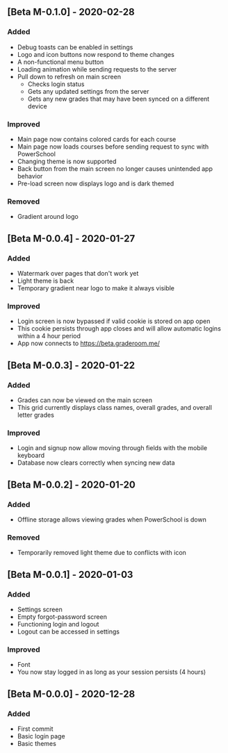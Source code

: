 <!-- ------------------------------------------------------------------------------------------- -->
<!-- ------------------------------------------------------------------------------------------- -->
<!-- --------------------------------- Format for Known Issues --------------------------------- -->
<!-- ------------------------------------------------------------------------------------------- -->

<!-- ## [Known Issues] - Send bug reports in Settings > Help > Feedback Form -->
<!-- - Incorrect grade step calculation <strong>[Fixed in Beta M-X.X.X]</strong> -->


<!-- ------------------------------------------------------------------------------------------- -->
<!-- ------------------------------- Format for Released Versions ------------------------------ -->
<!-- ------------------------------------------------------------------------------------------- -->
<!-- ## [Stable/Beta M-X.X.X] - YYYY-MM-DD -->
<!-- ### Added/Improved/Fixed/Removed -->
<!-- - Specifics -->


<!-- ------------------------------------------------------------------------------------------- -->
<!-- ------------------------------------ Versioning Guide ------------------------------------- -->
<!-- ------------------------------------------------------------------------------------------- -->

<!-- ALL versions with SEVEN or FEWER entries: increase THIRD digit -->
<!-- ALL versions with EIGHT or MORE entries: increase SECOND digit -->
<!-- STABLE versions with LOTS of entries: increase FIRST digit -->
<!-- ALL updates within a day must be in the same version, -->
<!-- unless separated by an announcement or stability -->


<!-- ------------------------------------------------------------------------------------------- -->
<!-- -------------------------------------- Special HTML --------------------------------------- -->
<!-- ------------------------------------------------------------------------------------------- -->

<!-- Use the following HTML before information specific to Beta -->
<!-- <em>[Beta]</em> -->

<!-- Use the following HTML before information specific to mobile users -->
<!-- <em>[Mobile]</em> -->


<!-- ------------------------------------------------------------------------------------------- -->
<!-- ------------------------------------------------------------------------------------------- -->

## [Beta M-0.1.0] - 2020-02-28
### Added
- Debug toasts can be enabled in settings
- Logo and icon buttons now respond to theme changes
- A non-functional menu button
- Loading animation while sending requests to the server
- Pull down to refresh on main screen<ul>
- Checks login status
- Gets any updated settings from the server
- Gets any new grades that may have been synced on a different device</ul>

### Improved
- Main page now contains colored cards for each course
- Main page now loads courses before sending request to sync with PowerSchool
- Changing theme is now supported
- Back button from the main screen no longer causes unintended app behavior
- Pre-load screen now displays logo and is dark themed

### Removed
- Gradient around logo

## [Beta M-0.0.4] - 2020-01-27
### Added
- Watermark over pages that don't work yet
- Light theme is back
- Temporary gradient near logo to make it always visible

### Improved
- Login screen is now bypassed if valid cookie is stored on app open
- This cookie persists through app closes and will allow automatic logins within a 4 hour period
- App now connects to https://beta.graderoom.me/

## [Beta M-0.0.3] - 2020-01-22
### Added
- Grades can now be viewed on the main screen
- This grid currently displays class names, overall grades, and overall letter grades

### Improved
- Login and signup now allow moving through fields with the mobile keyboard
- Database now clears correctly when syncing new data

## [Beta M-0.0.2] - 2020-01-20
### Added
- Offline storage allows viewing grades when PowerSchool is down

### Removed
- Temporarily removed light theme due to conflicts with icon

## [Beta M-0.0.1] - 2020-01-03
### Added
- Settings screen
- Empty forgot-password screen
- Functioning login and logout
- Logout can be accessed in settings

### Improved
- Font
- You now stay logged in as long as your session persists (4 hours)

## [Beta M-0.0.0] - 2020-12-28
### Added
- First commit
- Basic login page
- Basic themes